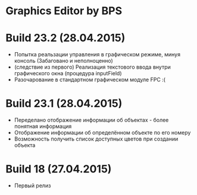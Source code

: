 # Graphics Editor by BPS


# Build 23.2 (28.04.2015)
 * Попытка реальзации управления в графическом режиме, минуя консоль (Забаговано и неполноценно)
 * (следствие из первого) Реализация текстового ввода внутри графического окна (процедура inputField)
 * Разочарование в стандартном графическом модуле FPC :(

# Build 23.1 (28.04.2015)
 * Переделано отображение информации об объектах - более понятная информация
 * Отображение информации об определённом объекте по его номеру
 * Возможность получить список доступных цветов при создании объекта

# Build 18 (27.04.2015)
 * Первый релиз
